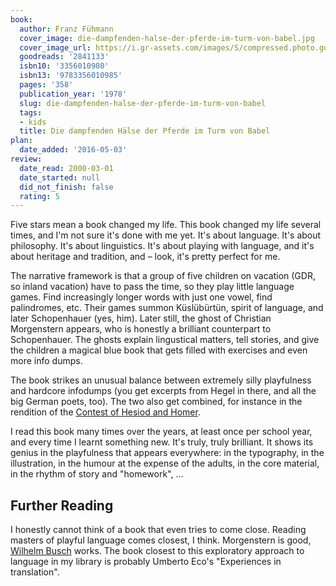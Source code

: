 ```yaml
---
book:
  author: Franz Fühmann
  cover_image: die-dampfenden-halse-der-pferde-im-turm-von-babel.jpg
  cover_image_url: https://i.gr-assets.com/images/S/compressed.photo.goodreads.com/books/1340833568l/2841133._SX98_.jpg
  goodreads: '2841133'
  isbn10: '3356010980'
  isbn13: '9783356010985'
  pages: '358'
  publication_year: '1978'
  slug: die-dampfenden-halse-der-pferde-im-turm-von-babel
  tags:
  - kids
  title: Die dampfenden Hälse der Pferde im Turm von Babel
plan:
  date_added: '2016-05-03'
review:
  date_read: 2000-03-01
  date_started: null
  did_not_finish: false
  rating: 5
---
```


Five stars mean a book changed my life. This book changed my life several times, and I'm not sure it's done with me yet.
It's about language. It's about philosophy. It's about linguistics. It's about playing with language, and it's about
heritage and tradition, and – look, it's pretty perfect for me.

The narrative framework is that a group of five children on vacation (GDR, so inland vacation) have to pass the time, so
they play little language games. Find increasingly longer words with just one vowel, find palindromes, etc. Their games
summon Küslübürtün, spirit of language, and later Schopenhauer (yes, him). Later still, the ghost of Christian
Morgenstern appears, who is honestly a brilliant counterpart to Schopenhauer. The ghosts explain lingustical matters,
tell stories, and give the children a magical blue book that gets filled with exercises and even more info dumps.

The book strikes an unusual balance between extremely silly playfulness and hardcore infodumps (you get excerpts from
Hegel in there, and all the big German poets, too). The two also get combined, for instance in the rendition of the
[Contest of Hesiod and Homer](https://en.wikipedia.org/wiki/Contest_of_Homer_and_Hesiod).

I read this book many times over the years, at least once per school year, and every time I learnt something new. It's
truly, truly brilliant. It shows its genius in the playfulness that appears everywhere: in the typography, in the
illustration, in the humour at the expense of the adults, in the core material, in the rhythm of story and "homework", …

## Further Reading

I honestly cannot think of a book that even tries to come close. Reading masters of playful language comes closest, I
think. Morgenstern is good, [Wilhelm
Busch](https://books.rixx.de/reviews/2000/max-und-moritz-eine-bubengeschichte-in-sieben-streichen) works. The book
closest to this exploratory approach to language in my library is probably Umberto Eco's "Experiences in translation".

